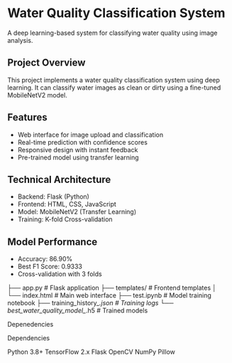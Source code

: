 # Water Quality Classification System

A deep learning-based system for classifying water quality using image analysis.

## Project Overview
This project implements a water quality classification system using deep learning. It can classify water images as clean or dirty using a fine-tuned MobileNetV2 model.

## Features
- Web interface for image upload and classification
- Real-time prediction with confidence scores
- Responsive design with instant feedback
- Pre-trained model using transfer learning

## Technical Architecture
- Backend: Flask (Python)
- Frontend: HTML, CSS, JavaScript
- Model: MobileNetV2 (Transfer Learning)
- Training: K-fold Cross-validation

## Model Performance
- Accuracy: 86.90%
- Best F1 Score: 0.9333
- Cross-validation with 3 folds

├── app.py                      # Flask application
├── templates/                  # Frontend templates
│   └── index.html             # Main web interface
├── test.ipynb                 # Model training notebook
├── training_history_*.json    # Training logs
└── best_water_quality_model_*.h5  # Trained models

Depenedencies


Dependencies

Python 3.8+
TensorFlow 2.x
Flask
OpenCV
NumPy
Pillow
